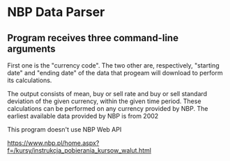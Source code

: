 # NBP Data Parser
## Program receives three command-line arguments

First one is the "currency code".
The two other are, respectively, "starting date" and "ending date" of the data that progeam will download to perform its calculations. 

The output consists of mean, buy or sell rate and buy or sell standard deviation of the given currency, within the given time period.
These calculations can be performed on any currency provided by NBP. The earliest available data provided by NBP is from 2002 

This program doesn't use NBP Web API 

<https://www.nbp.pl/home.aspx?f=/kursy/instrukcja_pobierania_kursow_walut.html>

